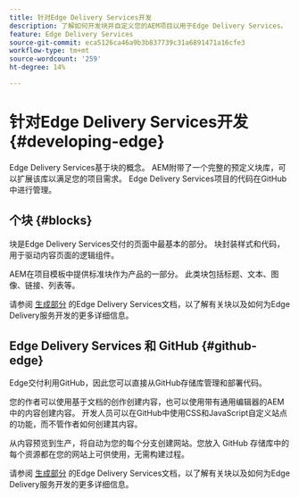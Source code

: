 ```yaml
---
title: 针对Edge Delivery Services开发
description: 了解如何开发块并自定义您的AEM项目以用于Edge Delivery Services。
feature: Edge Delivery Services
source-git-commit: eca5126ca46a9b3b837739c31a6891471a16cfe3
workflow-type: tm+mt
source-wordcount: '259'
ht-degree: 14%

---
```



# 针对Edge Delivery Services开发 {#developing-edge}

Edge Delivery Services基于块的概念。 AEM附带了一个完整的预定义块库，可以扩展该库以满足您的项目需求。 Edge Delivery Services项目的代码在GitHub中进行管理。

## 个块 {#blocks}

块是Edge Delivery Services交付的页面中最基本的部分。 块封装样式和代码，用于驱动内容页面的逻辑组件。

AEM在项目模板中提供标准块作为产品的一部分。 此类块包括标题、文本、图像、链接、列表等。

请参阅 [生成部分](https://www.aem.live/docs/#build) 的Edge Delivery Services文档，以了解有关块以及如何为Edge Delivery服务开发的更多详细信息。

## Edge Delivery Services 和 GitHub {#github-edge}

Edge交付利用GitHub，因此您可以直接从GitHub存储库管理和部署代码。

您的作者可以使用基于文档的创作创建内容，也可以使用带有通用编辑器的AEM中的内容创建内容。 开发人员可以在GitHub中使用CSS和JavaScript自定义站点的功能，而不管作者如何创建其内容。

从内容预览到生产，将自动为您的每个分支创建网站。您放入 GitHub 存储库中的每个资源都在您的网站上可供使用，无需构建过程。

请参阅 [生成部分](https://www.aem.live/docs/#build) 的Edge Delivery Services文档，以了解有关块以及如何为Edge Delivery服务开发的更多详细信息。
